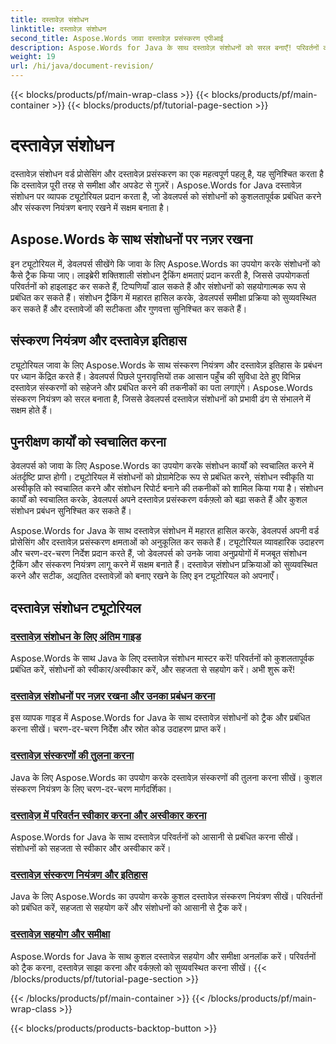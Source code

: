 ```yaml
---
title: दस्तावेज़ संशोधन
linktitle: दस्तावेज़ संशोधन
second_title: Aspose.Words जावा दस्तावेज़ प्रसंस्करण एपीआई
description: Aspose.Words for Java के साथ दस्तावेज़ संशोधनों को सरल बनाएँ! परिवर्तनों को ट्रैक करें, संस्करण नियंत्रण प्रबंधित करें, और संशोधन कार्यों को सहजता से स्वचालित करें।
weight: 19
url: /hi/java/document-revision/
---
```


{{< blocks/products/pf/main-wrap-class >}}
{{< blocks/products/pf/main-container >}}
{{< blocks/products/pf/tutorial-page-section >}}

# दस्तावेज़ संशोधन


दस्तावेज़ संशोधन वर्ड प्रोसेसिंग और दस्तावेज़ प्रसंस्करण का एक महत्वपूर्ण पहलू है, यह सुनिश्चित करता है कि दस्तावेज़ पूरी तरह से समीक्षा और अपडेट से गुज़रें। Aspose.Words for Java दस्तावेज़ संशोधन पर व्यापक ट्यूटोरियल प्रदान करता है, जो डेवलपर्स को संशोधनों को कुशलतापूर्वक प्रबंधित करने और संस्करण नियंत्रण बनाए रखने में सक्षम बनाता है।

## Aspose.Words के साथ संशोधनों पर नज़र रखना

इन ट्यूटोरियल में, डेवलपर्स सीखेंगे कि जावा के लिए Aspose.Words का उपयोग करके संशोधनों को कैसे ट्रैक किया जाए। लाइब्रेरी शक्तिशाली संशोधन ट्रैकिंग क्षमताएं प्रदान करती है, जिससे उपयोगकर्ता परिवर्तनों को हाइलाइट कर सकते हैं, टिप्पणियाँ डाल सकते हैं और संशोधनों को सहयोगात्मक रूप से प्रबंधित कर सकते हैं। संशोधन ट्रैकिंग में महारत हासिल करके, डेवलपर्स समीक्षा प्रक्रिया को सुव्यवस्थित कर सकते हैं और दस्तावेजों की सटीकता और गुणवत्ता सुनिश्चित कर सकते हैं।

## संस्करण नियंत्रण और दस्तावेज़ इतिहास

ट्यूटोरियल जावा के लिए Aspose.Words के साथ संस्करण नियंत्रण और दस्तावेज़ इतिहास के प्रबंधन पर ध्यान केंद्रित करते हैं। डेवलपर्स पिछले पुनरावृत्तियों तक आसान पहुँच की सुविधा देते हुए विभिन्न दस्तावेज़ संस्करणों को सहेजने और प्रबंधित करने की तकनीकों का पता लगाएंगे। Aspose.Words संस्करण नियंत्रण को सरल बनाता है, जिससे डेवलपर्स दस्तावेज़ संशोधनों को प्रभावी ढंग से संभालने में सक्षम होते हैं।

## पुनरीक्षण कार्यों को स्वचालित करना

डेवलपर्स को जावा के लिए Aspose.Words का उपयोग करके संशोधन कार्यों को स्वचालित करने में अंतर्दृष्टि प्राप्त होगी। ट्यूटोरियल में संशोधनों को प्रोग्रामेटिक रूप से प्रबंधित करने, संशोधन स्वीकृति या अस्वीकृति को स्वचालित करने और संशोधन रिपोर्ट बनाने की तकनीकों को शामिल किया गया है। संशोधन कार्यों को स्वचालित करके, डेवलपर्स अपने दस्तावेज़ प्रसंस्करण वर्कफ़्लो को बढ़ा सकते हैं और कुशल संशोधन प्रबंधन सुनिश्चित कर सकते हैं।

Aspose.Words for Java के साथ दस्तावेज़ संशोधन में महारत हासिल करके, डेवलपर्स अपनी वर्ड प्रोसेसिंग और दस्तावेज़ प्रसंस्करण क्षमताओं को अनुकूलित कर सकते हैं। ट्यूटोरियल व्यावहारिक उदाहरण और चरण-दर-चरण निर्देश प्रदान करते हैं, जो डेवलपर्स को उनके जावा अनुप्रयोगों में मजबूत संशोधन ट्रैकिंग और संस्करण नियंत्रण लागू करने में सक्षम बनाते हैं। दस्तावेज़ संशोधन प्रक्रियाओं को सुव्यवस्थित करने और सटीक, अद्यतित दस्तावेज़ों को बनाए रखने के लिए इन ट्यूटोरियल को अपनाएँ।

## दस्तावेज़ संशोधन ट्यूटोरियल
### [दस्तावेज़ संशोधन के लिए अंतिम गाइड](./guide-document-revision/)
Aspose.Words के साथ Java के लिए दस्तावेज़ संशोधन मास्टर करें! परिवर्तनों को कुशलतापूर्वक प्रबंधित करें, संशोधनों को स्वीकार/अस्वीकार करें, और सहजता से सहयोग करें। अभी शुरू करें!
### [दस्तावेज़ संशोधनों पर नज़र रखना और उनका प्रबंधन करना](./tracking-managing-document-revisions/)
इस व्यापक गाइड में Aspose.Words for Java के साथ दस्तावेज़ संशोधनों को ट्रैक और प्रबंधित करना सीखें। चरण-दर-चरण निर्देश और स्रोत कोड उदाहरण प्राप्त करें।
### [दस्तावेज़ संस्करणों की तुलना करना](./comparing-document-versions/)
Java के लिए Aspose.Words का उपयोग करके दस्तावेज़ संस्करणों की तुलना करना सीखें। कुशल संस्करण नियंत्रण के लिए चरण-दर-चरण मार्गदर्शिका।
### [दस्तावेज़ में परिवर्तन स्वीकार करना और अस्वीकार करना](./accepting-rejecting-document-changes/)
Aspose.Words for Java के साथ दस्तावेज़ परिवर्तनों को आसानी से प्रबंधित करना सीखें। संशोधनों को सहजता से स्वीकार और अस्वीकार करें।
### [दस्तावेज़ संस्करण नियंत्रण और इतिहास](./document-version-control-history/)
Java के लिए Aspose.Words का उपयोग करके कुशल दस्तावेज़ संस्करण नियंत्रण सीखें। परिवर्तनों को प्रबंधित करें, सहजता से सहयोग करें और संशोधनों को आसानी से ट्रैक करें।
### [दस्तावेज़ सहयोग और समीक्षा](./document-collaboration-review/)
Aspose.Words for Java के साथ कुशल दस्तावेज़ सहयोग और समीक्षा अनलॉक करें। परिवर्तनों को ट्रैक करना, दस्तावेज़ साझा करना और वर्कफ़्लो को सुव्यवस्थित करना सीखें।
{{< /blocks/products/pf/tutorial-page-section >}}

{{< /blocks/products/pf/main-container >}}
{{< /blocks/products/pf/main-wrap-class >}}

{{< blocks/products/products-backtop-button >}}
